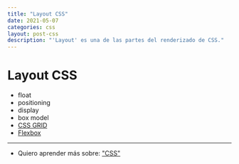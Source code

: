 ```yaml
---
title: "Layout CSS"
date: 2021-05-07
categories: css
layout: post-css
description: "'Layout' es una de las partes del renderizado de CSS."
---
```


# Layout CSS
- float
- positioning
- display
- box model
- [CSS GRID](grid)
- [Flexbox](flexbox)

***

- Quiero aprender más sobre: ["CSS"](../00/css)
